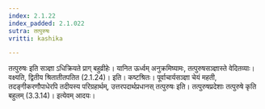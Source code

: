 ```yaml
---
index: 2.1.22
index_padded: 2.1.022
sutra: तत्पुरुषः
vritti: kashika

---
```

तत्पुरुषः इति सञ्ज्ञा ऽधिक्रियते प्राग् बहुव्रीहेः। यानित ऊर्ध्वम् अनुक्रमिष्यामः, तत्पुरुषसञ्ज्ञास्ते वेदितव्याः। वक्ष्यति, द्वितीय श्रितातीतपतित (2.1.24)। इति। कष्टश्रितः। पूर्वाचार्यसञ्ज्ञा चेयं महती, तदङ्गीकरणौपाधेरपि तदीयस्य परिग्रहार्थम्, उत्तरपदार्थप्रधानस् तत्पुरुषः इति। तत्पुरुषप्रदेशाः तत्पुरुषे कृति बहुलम् (3.3.14)। इत्येवम् आदयः।